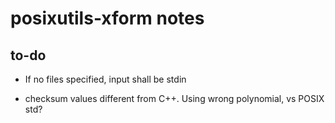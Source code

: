 
# posixutils-xform notes

## to-do

* If no files specified, input shall be stdin

* checksum values different from C++.  Using wrong polynomial, vs POSIX std?

